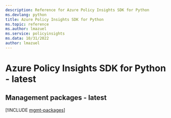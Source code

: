 ```yaml
---
description: Reference for Azure Policy Insights SDK for Python
ms.devlang: python
title: Azure Policy Insights SDK for Python
ms.topic: reference
ms.author: lmazuel
ms.service: policyinsights
ms.data: 10/31/2022
author: lmazuel
---
```

# Azure Policy Insights SDK for Python - latest

## Management packages - latest
[!INCLUDE [mgmt-packages](policy-insights-mgmt-index.md)]